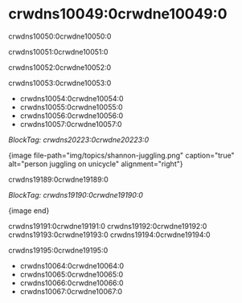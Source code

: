 # crwdns10049:0crwdne10049:0

crwdns10050:0crwdne10050:0

crwdns10051:0crwdne10051:0

crwdns10052:0crwdne10052:0

crwdns10053:0crwdne10053:0

- crwdns10054:0crwdne10054:0
- crwdns10055:0crwdne10055:0
- crwdns10056:0crwdne10056:0
- crwdns10057:0crwdne10057:0

*BlockTag: crwdns20223:0crwdne20223:0*

{image file-path="img/topics/shannon-juggling.png" caption="true" alt="person juggling on unicycle" alignment="right"}

crwdns19189:0crwdne19189:0

*BlockTag: crwdns19190:0crwdne19190:0*

{image end}

crwdns19191:0crwdne19191:0 crwdns19192:0crwdne19192:0 crwdns19193:0crwdne19193:0 crwdns19194:0crwdne19194:0

crwdns19195:0crwdne19195:0

- crwdns10064:0crwdne10064:0
- crwdns10065:0crwdne10065:0
- crwdns10066:0crwdne10066:0
- crwdns10067:0crwdne10067:0